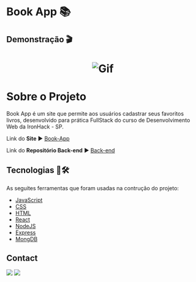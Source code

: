 <h1>Book App 📚</h1>
<h2>Demonstração 🎬</h2>
<h1 align="center">
  <img alt="Gif" title="Readme" src="./github/gifs-book.gif"/>
  </h1>
<h1>Sobre o Projeto</h1>
<p>Book App é um site que permite aos usuários cadastrar seus favoritos livros, desenvolvido para prática FullStack do curso de Desenvolvimento Web da IronHack - SP.</p>
  <p>Link do <b>Site</b> ▶️ <a href="https://may-book.netlify.app/login">Book-App</a></p>
  <p>Link do <b>Repositório Back-end</b> ▶️ <a href="https://github.com/Elizeu-Santos/ironrest">Back-end</a></p>
  
  
  <h2> Tecnologias 🚀🛠️ </h2>
  
  As seguites ferramentas que foram usadas na contrução do projeto:
  - [JavaScript](https://pt.wikipedia.org/wiki/JavaScript)
  - [CSS](https://pt.wikipedia.org/wiki/Cascading_Style_Sheets)
  - [HTML](https://developer.mozilla.org/pt-BR/docs/Web/HTML)
  - [React](https://pt-br.reactjs.org/)
  - [NodeJS](https://nodejs.org/en/)
  - [Express](https://expressjs.com/pt-br/)
  - [MongDB](https://www.mongodb.com/cloud/atlas/lp/try2?utm_source=google&utm_campaign=gs_americas_brazil_search_core_brand_atlas_desktop&utm_term=mongodb&utm_medium=cpc_paid_search&utm_ad=e&utm_ad_campaign_id=12212624308&adgroup=115749706023&gclid=CjwKCAiAl-6PBhBCEiwAc2GOVMZtjawakjJeTAVTxaj224caxrUE-WNlv2TwwXDTuJAJ4WRyNSjaSxoClIMQAvD_BwE)
  
  <h2> Contact </h2>
  
  <a href="https://www.linkedin.com/in/elizeusantoss/" target="_blank"><img src="https://img.shields.io/badge/LinkedIn-0077B5?style=for-the-badge&logo=linkedin&logoColor=white" target="_blank"></a>
  <a href="mailto:elyzeu.tec@gmail.com" target="_blank"><img src="https://img.shields.io/badge/Gmail-D14836?style=for-the-badge&logo=gmail&logoColor=white"></a>
